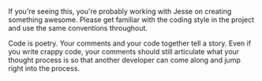 If you're seeing this, you're probably working with Jesse on creating something awesome. Please get familiar with the coding style in the project and use the same conventions throughout. 

Code is poetry. Your comments and your code together tell a story. Even if you write crappy code, your comments should still articulate what your thought process is so that another developer can come along and jump right into the process.

